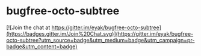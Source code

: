 bugfree-octo-subtree
====================

[![Join the chat at https://gitter.im/eyak/bugfree-octo-subtree](https://badges.gitter.im/Join%20Chat.svg)](https://gitter.im/eyak/bugfree-octo-subtree?utm_source=badge&utm_medium=badge&utm_campaign=pr-badge&utm_content=badge)
